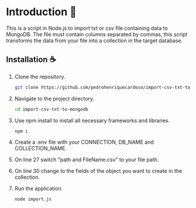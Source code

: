 # Introduction 📜

This is a script in Node.js to import txt or csv file containing data to MongoDB. The file must contain columns separated by commas, this script transforms the data from your file into a collection in the target database. 

## Installation ☕️

1. Clone the repository.

    ```sh
    git clone https://github.com/pedrohenriquecardoso/import-csv-txt-to-mongodb.git
    ```
2. Navigate to the project directory.

    ```sh
    cd import-csv-txt-to-mongodb
    ```
    
3. Use npm install to install all necessary frameworks and libraries.

    ```sh
    npm i
    ```

4. Create a .env file with your CONNECTION, DB_NAME and COLLECTION_NAME.

5. On line 27 switch "path and FileName.csv" to your file path.

6. On line 30 change to the fields of the object you want to create in the collection.

7. Run the application.

    ```sh
    node import.js
    ```